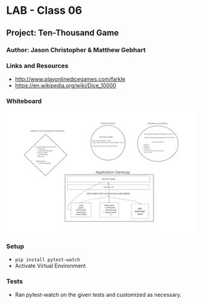 # LAB - Class 06

## Project: Ten-Thousand Game

### Author: Jason Christopher & Matthew Gebhart

### Links and Resources

* <http://www.playonlinedicegames.com/farkle>
* <https://en.wikipedia.org/wiki/Dice_10000>

### Whiteboard

![Whiteboard](images/10000_Lab_with_Jason_V2.png)

### Setup

* `pip install pytest-watch`
*  Activate Virtual Environment

### Tests

* Ran pytest-watch on the given tests and customized as necessary.
